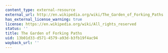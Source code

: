 ```yaml
---
content_type: external-resource
external_url: http://en.wikipedia.org/wiki/The_Garden_of_Forking_Paths
has_external_license_warning: true
license: https://en.wikipedia.org/wiki/All_rights_reserved
status: ''
title: The Garden of Forking Paths
uid: 13b01d33-d571-4579-a93d-b3fb19f4ac94
wayback_url: ''
---
```

